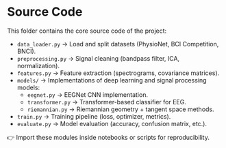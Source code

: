 # Source Code

This folder contains the core source code of the project:

- `data_loader.py` → Load and split datasets (PhysioNet, BCI Competition, BNCI).
- `preprocessing.py` → Signal cleaning (bandpass filter, ICA, normalization).
- `features.py` → Feature extraction (spectrograms, covariance matrices).
- `models/` → Implementations of deep learning and signal processing models:
  - `eegnet.py` → EEGNet CNN implementation.
  - `transformer.py` → Transformer-based classifier for EEG.
  - `riemannian.py` → Riemannian geometry + tangent space methods.
- `train.py` → Training pipeline (loss, optimizer, metrics).
- `evaluate.py` → Model evaluation (accuracy, confusion matrix, etc.).

👉 Import these modules inside notebooks or scripts for reproducibility.
